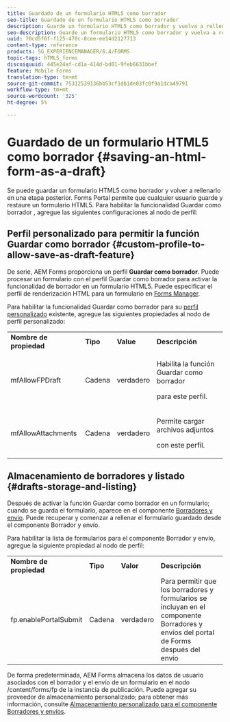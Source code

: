 ```yaml
---
title: Guardado de un formulario HTML5 como borrador
seo-title: Guardado de un formulario HTML5 como borrador
description: Guarde un formulario HTML5 como borrador y vuelva a rellenarlo en una etapa posterior.
seo-description: Guarde un formulario HTML5 como borrador y vuelva a rellenarlo en una etapa posterior.
uuid: 70cd5f6f-f125-470c-8cee-ee14d2127713
content-type: reference
products: SG_EXPERIENCEMANAGER/6.4/FORMS
topic-tags: hTML5_forms
discoiquuid: 445e24af-cd1a-414d-bd01-9feb6631bbef
feature: Mobile Forms
translation-type: tm+mt
source-git-commit: 75312539136bb53cf1db1de03fc0f9a1dca49791
workflow-type: tm+mt
source-wordcount: '325'
ht-degree: 5%

---
```



# Guardado de un formulario HTML5 como borrador {#saving-an-html-form-as-a-draft}

Se puede guardar un formulario HTML5 como borrador y volver a rellenarlo en una etapa posterior. Forms Portal permite que cualquier usuario guarde y restaure un formulario HTML5. Para habilitar la funcionalidad Guardar como borrador , agregue las siguientes configuraciones al nodo de perfil:

## Perfil personalizado para permitir la función Guardar como borrador {#custom-profile-to-allow-save-as-draft-feature}

De serie, AEM Forms proporciona un perfil **Guardar como borrador**. Puede procesar un formulario con el perfil Guardar como borrador para activar la funcionalidad de borrador en un formulario HTML5. Puede especificar el perfil de renderización HTML para un formulario en [Forms Manager](/help/forms/using/introduction-managing-forms.md).

Para habilitar la funcionalidad Guardar como borrador para su [perfil personalizado](/help/forms/using/custom-profile.md) existente, agregue las siguientes propiedades al nodo de perfil personalizado:

<table> 
 <tbody> 
  <tr> 
   <td><strong>Nombre de propiedad</strong></td> 
   <td><strong>Tipo</strong></td> 
   <td><strong>Value</strong></td> 
   <td><strong>Descripción</strong></td> 
  </tr> 
  <tr> 
   <td>mfAllowFPDraft</td> 
   <td>Cadena</td> 
   <td>verdadero</td> 
   <td><p>Habilita la función Guardar como borrador</p> <p>para este perfil.</p> </td> 
  </tr> 
  <tr> 
   <td>mfAllowAttachments</td> 
   <td>Cadena</td> 
   <td>verdadero</td> 
   <td><p>Permite cargar archivos adjuntos</p> <p>con este perfil.</p> </td> 
  </tr> 
 </tbody> 
</table>

## Almacenamiento de borradores y listado {#drafts-storage-and-listing}

Después de activar la función Guardar como borrador en un formulario; cuando se guarda el formulario, aparece en el componente [Borradores y envío](/help/forms/using/draft-submission-component.md). Puede recuperar y comenzar a rellenar el formulario guardado desde el componente Borrador y envío.

Para habilitar la lista de formularios para el componente Borrador y envío, agregue la siguiente propiedad al nodo de perfil:

<table> 
 <tbody> 
  <tr> 
   <td><strong>Nombre de propiedad</strong></td> 
   <td><strong>Tipo</strong></td> 
   <td><strong>Valor</strong></td> 
   <td><strong>Descripción</strong></td> 
  </tr> 
  <tr> 
   <td>fp.enablePortalSubmit</td> 
   <td>Cadena</td> 
   <td>verdadero</td> 
   <td>Para permitir que los borradores y formularios se incluyan en el componente <br /> Borradores y envíos del portal de Forms después del envío</td> 
  </tr> 
 </tbody> 
</table>

De forma predeterminada, AEM Forms almacena los datos de usuario asociados con el borrador y el envío de un formulario en el nodo /content/forms/fp de la instancia de publicación. Puede agregar su proveedor de almacenamiento personalizado; para obtener más información, consulte [Almacenamiento personalizado para el componente Borradores y envíos](/help/forms/using/adding-custom-storage-provider-forms.md).
